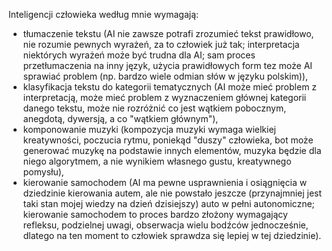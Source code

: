 Inteligencji człowieka według mnie wymagają:
- tłumaczenie tekstu (AI nie zawsze potrafi zrozumieć tekst prawidłowo, nie rozumie pewnych wyrażeń, za to człowiek już tak; interpretacja niektórych wyrażeń może być trudna dla AI; sam proces przetłumaczenia na inny język, użycia prawidłowych form tez może AI sprawiać problem (np. bardzo wiele odmian słów w języku polskim)),
- klasyfikacja tekstu do kategorii tematycznych (AI może mieć problem z interpretacją, może mieć problem z wyznaczeniem głównej kategorii danego tekstu, może nie rozróżnić co jest wątkiem pobocznym, anegdotą, dywersją, a co "wątkiem głównym"),
- komponowanie muzyki (kompozycja muzyki wymaga wielkiej kreatywności, poczucia rytmu, poniekąd "duszy" człowieka, bot może generować muzykę na podstawie innych elementów, muzyka będzie dla niego algorytmem, a nie wynikiem własnego gustu, kreatywnego pomysłu),
- kierowanie samochodem (AI ma pewne usprawnienia i osiągnięcia w dziedzinie kierowania autem, ale nie powstało jeszcze (przynajmniej jest taki stan mojej wiedzy na dzień dzisiejszy) auto w pełni autonomiczne; kierowanie samochodem to proces bardzo złożony wymagający refleksu, podzielnej uwagi, obserwacja wielu bodźców jednocześnie, dlatego na ten moment to człowiek sprawdza się lepiej w tej dziedzinie).
